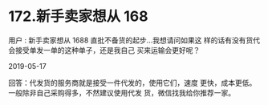 # 172.新手卖家想从 168

用户 : 新手卖家想从 1688 直批不备货的起步…我想请问如果这 样的话有没有货代会接受单发一单的这种单子，还是我自己 买来运输会更好呢？

2019-05-17

回答：代发货的服务商就是接受一件代发的，使用它们，速度 更快，成本更低。一般除非自己采购得多，不然建议使用代发 货，微信找我给你推荐一家。